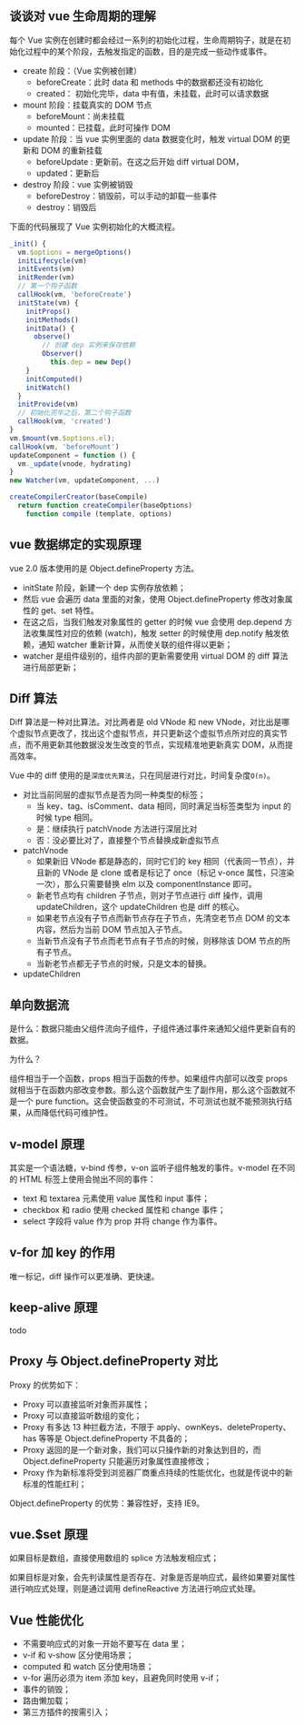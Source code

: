 ## 谈谈对 vue 生命周期的理解

每个 Vue 实例在创建时都会经过一系列的初始化过程，生命周期钩子，就是在初始化过程中的某个阶段，去触发指定的函数，目的是完成一些动作或事件。

- create 阶段：（Vue 实例被创建）
  - beforeCreate：此时 data 和 methods 中的数据都还没有初始化
  - created： 初始化完毕，data 中有值，未挂载，此时可以请求数据
- mount 阶段：挂载真实的 DOM 节点
  - beforeMount：尚未挂载
  - mounted：已挂载，此时可操作 DOM
- update 阶段：当 vue 实例里面的 data 数据变化时，触发 virtual DOM 的更新和 DOM 的重新挂载
  - beforeUpdate : 更新前。在这之后开始 diff virtual DOM，
  - updated：更新后
- destroy 阶段：vue 实例被销毁
  - beforeDestroy：销毁前，可以手动的卸载一些事件
  - destroy：销毁后

下面的代码展现了 Vue 实例初始化的大概流程。

```js
_init() {
  vm.$options = mergeOptions()
  initLifecycle(vm)
  initEvents(vm)
  initRender(vm)
  // 第一个钩子函数
  callHook(vm, 'beforeCreate')
  initState(vm) {
    initProps()
    initMethods()
    initData() {
      observe()
        // 创建 dep 实例来保存依赖
        Observer()
          this.dep = new Dep()
    }
    initComputed()
    initWatch()
  }
  initProvide(vm)
  // 初始化完毕之后，第二个钩子函数
  callHook(vm, 'created')
}
vm.$mount(vm.$options.el);
callHook(vm, 'beforeMount')
updateComponent = function () {
  vm._update(vnode, hydrating)
}
new Watcher(vm, updateComponent, ...)

createCompilerCreator(baseCompile)
  return function createCompiler(baseOptions)
    function compile (template, options)
```

## vue 数据绑定的实现原理

vue 2.0 版本使用的是 Object.defineProperty 方法。

- initState 阶段，新建一个 dep 实例存放依赖；
- 然后 vue 会遍历 data 里面的对象，使用 Object.defineProperty 修改对象属性的 get、set 特性。
- 在这之后，当我们触发对象属性的 getter 的时候 vue 会使用 dep.depend 方法收集属性对应的依赖 (watch)，触发 setter 的时候使用 dep.notify 触发依赖，通知 watcher 重新计算，从而使关联的组件得以更新；
- watcher 是组件级别的，组件内部的更新需要使用 virtual DOM 的 diff 算法进行局部更新；

## Diff 算法

Diff 算法是一种对比算法。对比两者是 old VNode 和 new VNode，对比出是哪个虚拟节点更改了，找出这个虚拟节点，并只更新这个虚拟节点所对应的真实节点，而不用更新其他数据没发生改变的节点，实现精准地更新真实 DOM，从而提高效率。

Vue 中的 diff 使用的是`深度优先算法`，只在同层进行对比，时间复杂度`O(n)`。

- 对比当前同层的虚拟节点是否为同一种类型的标签；
  - 当 key、tag、isComment、data 相同，同时满足当标签类型为 input 的时候 type 相同。
  - 是：继续执行 patchVnode 方法进行深层比对
  - 否：没必要比对了，直接整个节点替换成新虚拟节点
- patchVnode
  - 如果新旧 VNode 都是静态的，同时它们的 key 相同（代表同一节点），并且新的 VNode 是 clone 或者是标记了 once（标记 v-once 属性，只渲染一次），那么只需要替换 elm 以及 componentInstance 即可。
  - 新老节点均有 children 子节点，则对子节点进行 diff 操作，调用 updateChildren，这个 updateChildren 也是 diff 的核心。
  - 如果老节点没有子节点而新节点存在子节点，先清空老节点 DOM 的文本内容，然后为当前 DOM 节点加入子节点。
  - 当新节点没有子节点而老节点有子节点的时候，则移除该 DOM 节点的所有子节点。
  - 当新老节点都无子节点的时候，只是文本的替换。
- updateChildren

## 单向数据流

是什么：数据只能由父组件流向子组件，子组件通过事件来通知父组件更新自有的数据。

为什么？

组件相当于一个函数，props 相当于函数的传参。如果组件内部可以改变 props 就相当于在函数内部改变参数。那么这个函数就产生了副作用，那么这个函数就不是一个 pure function。这会使函数变的不可测试，不可测试也就不能预测执行结果，从而降低代码可维护性。

## v-model 原理

其实是一个语法糖，v-bind 传参，v-on 监听子组件触发的事件。v-model 在不同的 HTML 标签上使用会抛出不同的事件：

- text 和 textarea 元素使用 value 属性和 input 事件；
- checkbox 和 radio 使用 checked 属性和 change 事件；
- select 字段将 value 作为 prop 并将 change 作为事件。

## v-for 加 key 的作用

唯一标记，diff 操作可以更准确、更快速。

## keep-alive 原理

todo

## Proxy 与 Object.defineProperty 对比

Proxy 的优势如下：

- Proxy 可以直接监听对象而非属性；
- Proxy 可以直接监听数组的变化；
- Proxy 有多达 13 种拦截方法，不限于 apply、ownKeys、deleteProperty、has 等等是 Object.defineProperty 不具备的；
- Proxy 返回的是一个新对象，我们可以只操作新的对象达到目的，而 Object.defineProperty 只能遍历对象属性直接修改；
- Proxy 作为新标准将受到浏览器厂商重点持续的性能优化，也就是传说中的新标准的性能红利；

Object.defineProperty 的优势：兼容性好，支持 IE9。

## vue.$set 原理

如果目标是数组，直接使用数组的 splice 方法触发相应式；

如果目标是对象，会先判读属性是否存在、对象是否是响应式，最终如果要对属性进行响应式处理，则是通过调用 defineReactive 方法进行响应式处理。

## Vue 性能优化

- 不需要响应式的对象一开始不要写在 data 里；
- v-if 和 v-show 区分使用场景；
- computed 和 watch  区分使用场景；
- v-for 遍历必须为 item 添加 key，且避免同时使用 v-if；
- 事件的销毁；
- 路由懒加载；
- 第三方插件的按需引入；
